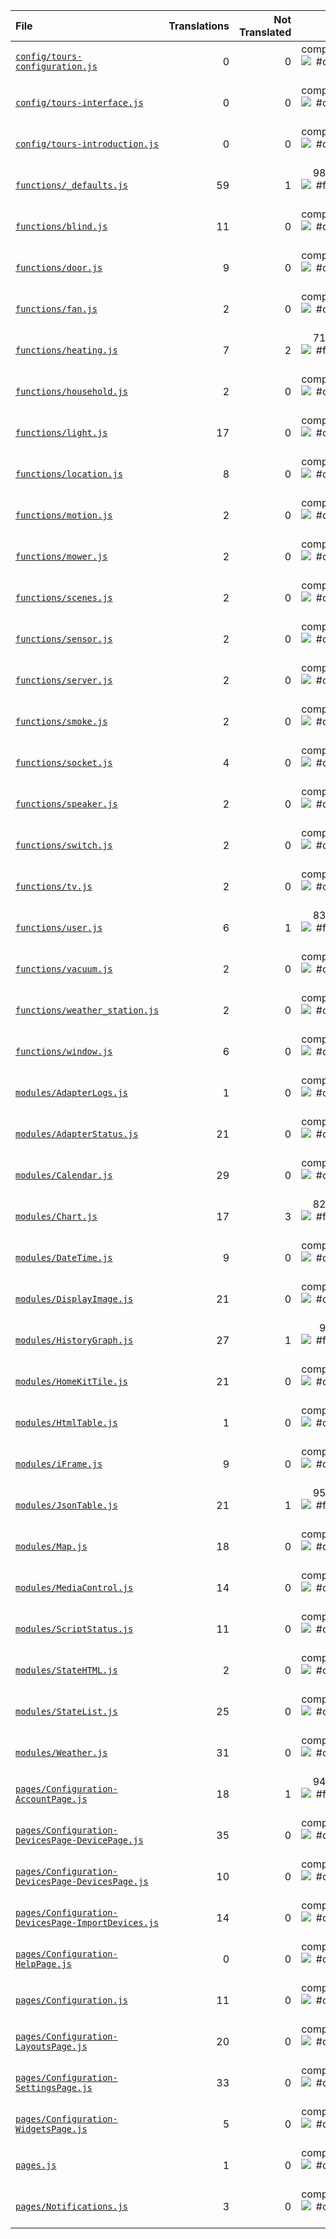 | File | Translations | Not Translated | % |
|:- | -:| -:| -:|
| [`config/tours-configuration.js`](entry) | 0 | 0 | completed ![#c5f015](https://via.placeholder.com/15/c5f015/000000?text=+) |
| [`config/tours-interface.js`](entry) | 0 | 0 | completed ![#c5f015](https://via.placeholder.com/15/c5f015/000000?text=+) |
| [`config/tours-introduction.js`](entry) | 0 | 0 | completed ![#c5f015](https://via.placeholder.com/15/c5f015/000000?text=+) |
| [`functions/_defaults.js`](entry) | 59 | 1 | 98.31% ![#f03c15](https://via.placeholder.com/15/f03c15/000000?text=+) |
| [`functions/blind.js`](entry) | 11 | 0 | completed ![#c5f015](https://via.placeholder.com/15/c5f015/000000?text=+) |
| [`functions/door.js`](entry) | 9 | 0 | completed ![#c5f015](https://via.placeholder.com/15/c5f015/000000?text=+) |
| [`functions/fan.js`](entry) | 2 | 0 | completed ![#c5f015](https://via.placeholder.com/15/c5f015/000000?text=+) |
| [`functions/heating.js`](entry) | 7 | 2 | 71.43% ![#f03c15](https://via.placeholder.com/15/f03c15/000000?text=+) |
| [`functions/household.js`](entry) | 2 | 0 | completed ![#c5f015](https://via.placeholder.com/15/c5f015/000000?text=+) |
| [`functions/light.js`](entry) | 17 | 0 | completed ![#c5f015](https://via.placeholder.com/15/c5f015/000000?text=+) |
| [`functions/location.js`](entry) | 8 | 0 | completed ![#c5f015](https://via.placeholder.com/15/c5f015/000000?text=+) |
| [`functions/motion.js`](entry) | 2 | 0 | completed ![#c5f015](https://via.placeholder.com/15/c5f015/000000?text=+) |
| [`functions/mower.js`](entry) | 2 | 0 | completed ![#c5f015](https://via.placeholder.com/15/c5f015/000000?text=+) |
| [`functions/scenes.js`](entry) | 2 | 0 | completed ![#c5f015](https://via.placeholder.com/15/c5f015/000000?text=+) |
| [`functions/sensor.js`](entry) | 2 | 0 | completed ![#c5f015](https://via.placeholder.com/15/c5f015/000000?text=+) |
| [`functions/server.js`](entry) | 2 | 0 | completed ![#c5f015](https://via.placeholder.com/15/c5f015/000000?text=+) |
| [`functions/smoke.js`](entry) | 2 | 0 | completed ![#c5f015](https://via.placeholder.com/15/c5f015/000000?text=+) |
| [`functions/socket.js`](entry) | 4 | 0 | completed ![#c5f015](https://via.placeholder.com/15/c5f015/000000?text=+) |
| [`functions/speaker.js`](entry) | 2 | 0 | completed ![#c5f015](https://via.placeholder.com/15/c5f015/000000?text=+) |
| [`functions/switch.js`](entry) | 2 | 0 | completed ![#c5f015](https://via.placeholder.com/15/c5f015/000000?text=+) |
| [`functions/tv.js`](entry) | 2 | 0 | completed ![#c5f015](https://via.placeholder.com/15/c5f015/000000?text=+) |
| [`functions/user.js`](entry) | 6 | 1 | 83.33% ![#f03c15](https://via.placeholder.com/15/f03c15/000000?text=+) |
| [`functions/vacuum.js`](entry) | 2 | 0 | completed ![#c5f015](https://via.placeholder.com/15/c5f015/000000?text=+) |
| [`functions/weather_station.js`](entry) | 2 | 0 | completed ![#c5f015](https://via.placeholder.com/15/c5f015/000000?text=+) |
| [`functions/window.js`](entry) | 6 | 0 | completed ![#c5f015](https://via.placeholder.com/15/c5f015/000000?text=+) |
| [`modules/AdapterLogs.js`](entry) | 1 | 0 | completed ![#c5f015](https://via.placeholder.com/15/c5f015/000000?text=+) |
| [`modules/AdapterStatus.js`](entry) | 21 | 0 | completed ![#c5f015](https://via.placeholder.com/15/c5f015/000000?text=+) |
| [`modules/Calendar.js`](entry) | 29 | 0 | completed ![#c5f015](https://via.placeholder.com/15/c5f015/000000?text=+) |
| [`modules/Chart.js`](entry) | 17 | 3 | 82.35% ![#f03c15](https://via.placeholder.com/15/f03c15/000000?text=+) |
| [`modules/DateTime.js`](entry) | 9 | 0 | completed ![#c5f015](https://via.placeholder.com/15/c5f015/000000?text=+) |
| [`modules/DisplayImage.js`](entry) | 21 | 0 | completed ![#c5f015](https://via.placeholder.com/15/c5f015/000000?text=+) |
| [`modules/HistoryGraph.js`](entry) | 27 | 1 | 96.3% ![#f03c15](https://via.placeholder.com/15/f03c15/000000?text=+) |
| [`modules/HomeKitTile.js`](entry) | 21 | 0 | completed ![#c5f015](https://via.placeholder.com/15/c5f015/000000?text=+) |
| [`modules/HtmlTable.js`](entry) | 1 | 0 | completed ![#c5f015](https://via.placeholder.com/15/c5f015/000000?text=+) |
| [`modules/iFrame.js`](entry) | 9 | 0 | completed ![#c5f015](https://via.placeholder.com/15/c5f015/000000?text=+) |
| [`modules/JsonTable.js`](entry) | 21 | 1 | 95.24% ![#f03c15](https://via.placeholder.com/15/f03c15/000000?text=+) |
| [`modules/Map.js`](entry) | 18 | 0 | completed ![#c5f015](https://via.placeholder.com/15/c5f015/000000?text=+) |
| [`modules/MediaControl.js`](entry) | 14 | 0 | completed ![#c5f015](https://via.placeholder.com/15/c5f015/000000?text=+) |
| [`modules/ScriptStatus.js`](entry) | 11 | 0 | completed ![#c5f015](https://via.placeholder.com/15/c5f015/000000?text=+) |
| [`modules/StateHTML.js`](entry) | 2 | 0 | completed ![#c5f015](https://via.placeholder.com/15/c5f015/000000?text=+) |
| [`modules/StateList.js`](entry) | 25 | 0 | completed ![#c5f015](https://via.placeholder.com/15/c5f015/000000?text=+) |
| [`modules/Weather.js`](entry) | 31 | 0 | completed ![#c5f015](https://via.placeholder.com/15/c5f015/000000?text=+) |
| [`pages/Configuration-AccountPage.js`](entry) | 18 | 1 | 94.44% ![#f03c15](https://via.placeholder.com/15/f03c15/000000?text=+) |
| [`pages/Configuration-DevicesPage-DevicePage.js`](entry) | 35 | 0 | completed ![#c5f015](https://via.placeholder.com/15/c5f015/000000?text=+) |
| [`pages/Configuration-DevicesPage-DevicesPage.js`](entry) | 10 | 0 | completed ![#c5f015](https://via.placeholder.com/15/c5f015/000000?text=+) |
| [`pages/Configuration-DevicesPage-ImportDevices.js`](entry) | 14 | 0 | completed ![#c5f015](https://via.placeholder.com/15/c5f015/000000?text=+) |
| [`pages/Configuration-HelpPage.js`](entry) | 0 | 0 | completed ![#c5f015](https://via.placeholder.com/15/c5f015/000000?text=+) |
| [`pages/Configuration.js`](entry) | 11 | 0 | completed ![#c5f015](https://via.placeholder.com/15/c5f015/000000?text=+) |
| [`pages/Configuration-LayoutsPage.js`](entry) | 20 | 0 | completed ![#c5f015](https://via.placeholder.com/15/c5f015/000000?text=+) |
| [`pages/Configuration-SettingsPage.js`](entry) | 33 | 0 | completed ![#c5f015](https://via.placeholder.com/15/c5f015/000000?text=+) |
| [`pages/Configuration-WidgetsPage.js`](entry) | 5 | 0 | completed ![#c5f015](https://via.placeholder.com/15/c5f015/000000?text=+) |
| [`pages.js`](entry) | 1 | 0 | completed ![#c5f015](https://via.placeholder.com/15/c5f015/000000?text=+) |
| [`pages/Notifications.js`](entry) | 3 | 0 | completed ![#c5f015](https://via.placeholder.com/15/c5f015/000000?text=+) |